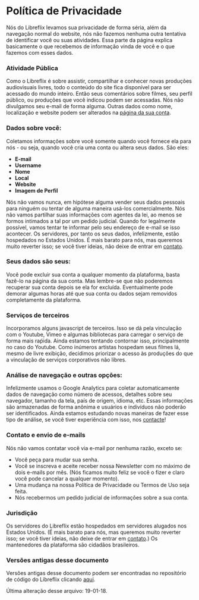 # Política de Privacidade

Nós do Libreflix levamos sua privacidade de forma séria, além da navegação normal do website, nós não fazemos nenhuma outra tentativa de identificar você ou suas atividades. Essa parte da página explica basicamente o que recebemos de informação vinda de você e o que fazemos com esses dados.

### Atividade Pública

Como o Libreflix é sobre assistir, compartilhar e conhecer novas produções audiovisuais livres, todo o conteúdo do site fica disponível para ser acessado do mundo inteiro. Então seus comentários sobre filmes, seu perfil público, ou produções que você indicou podem ser acessadas. Nós não divulgamos seu e-mail de forma alguma. Outras dados como nome, localização e website podem ser alterados na [página da sua conta](/account).

### Dados sobre você:
Coletamos informações sobre você somente quando você fornece ela para nós - ou seja, quando você cria uma conta ou altera seus dados. São eles:

- **E-mail**
- **Username**
- **Nome**
- **Local**
- **Website**
- **Imagem de Perfil**

Nós não vamos nunca, em hipótese alguma vender seus dados pessoais para ninguém ou tentar de alguma maneira usá-los comercialmente. Nós não vamos partilhar suas informações com  agentes da lei, ao menos se formos intimados a tal por um pedido judicial. Quando for legalmente possível, vamos tentar te informar pelo seu endereço de e-mail se isso acontecer. Os servidores, por tanto os seus dados, infelizmente, estão hospedados no Estados Unidos. É mais barato para nós, mas queremos muito reverter isso; se você tiver ideias, não deixe de entrar em [contato](/contato).

### Seus dados são seus:
Você pode excluir sua conta a qualquer momento da plataforma, basta fazê-lo na página da sua conta. Mas lembre-se que não poderemos recuperar sua conta depois se ela for excluída. Eventualmente pode demorar algumas horas até que sua conta ou dados sejam removidos completamente da plataforma.

### Serviços de terceiros
Incorporamos alguns javascript de terceiros. Isso se dá pela vinculação com o Youtube, Vimeo e algumas bibliotecas para carregar o serviço de forma mais raṕida. Ainda estamos tentando contornar isso, principalmente no caso do Youtube. Como inúmeros artistas hospedam seus filmes lá, mesmo de livre exibição, decidimos priorizar o acesso às produções do que a vinculação de serviços corporativos não libres.

### Análise de navegação e outras opções:

Infelizmente usamos o Google Analytics para coletar automaticamente dados de navegação como número de acessos, detalhes sobre seu navegador, tamanho da tela, país de origem, idioma, etc. Essas informações são armazenadas de forma anônima e usuários e indivíduos não poderão ser identificados. Ainda estamos estudando novas maneiras de fazer esse tipo de análise, se você tiver experiência com isso, nos [contacte](/contato)!

### Contato e envio de e-mails
Nós não vamos contatar você via e-mail por nenhuma razão, exceto se:
- Você peça para mudar sua senha.
- Você se inscreva e aceite receber nossa Newsletter com no máximo de dois e-mails por mês. (Nós ficamos muito feliz se você o fizer e claro você pode cancelar a qualquer momento).
- Uma mudança na nossa Política de Privacidade ou Termos de Uso seja feita.
- Nós recebermos um pedido judicial de informações sobre a sua conta.

### Jurisdição
Os servidores do Libreflix estão hospedados em servidores alugados nos Estados Unidos. (É mais barato para nós, mas queremos muito reverter isso; se você tiver ideias, não deixe de entrar em [contato](/contato).)
Os mantenedores da plataforma são cidadãos brasileiros.

### Versões antigas desse documento
Versões antigas desse documento podem ser encontradas no repositório de código do Libreflix clicando [aqui](https://notabug.org/libreflix/libreflix/commits/master/views/privacy.md).

Última alteração desse arquivo: 19-01-18.
